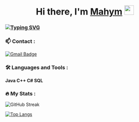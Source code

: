 <h1 align="center">Hi there, I'm <a href="https://www.instagram.com/seyidova_life/" target="_blank">Mahym</a> 
     <img src="https://media.giphy.com/media/hvRJCLFzcasrR4ia7z/giphy.gif" width="30px"/>
<h3 <img src="https://github.com/blackcater/blackcater/r<a href="mailto:seyidovamahym@gmail.com"><img

   [![Typing SVG](https://readme-typing-svg.herokuapp.com?color=%2336BCF7&lines=Computer+Security+Specialist)](https://git.io/typing-svg)      
   ### :mailbox: Contact :     
   <a href="mailto:seyidovamahym@gmail.com"><img src="https://camo.githubusercontent.com/90af8431cf18df8809777b33254b7bb7e410a1371c04f4543f3e7ed20b2dbfa6/68747470733a2f2f696d672e736869656c64732e696f2f62616467652f2d476d61696c2d6431343833363f7374796c653d666c6174266c6f676f3d476d61696c266c6f676f436f6c6f723d7768697465266c696e6b3d6d61696c746f3a61646965756a7740676d61696c2e636f6d" alt="Gmail Badge" data-canonical-src="https://img.shields.io/badge/-Gmail-d14836?style=flat&amp;logo=Gmail&amp;logoColor=white&amp;link=mailto:adieujw@gmail.com" style="max-width: 100%;"></a>                                         
                                             
### :hammer_and_wrench: Languages and Tools :
**Java  C++  C#  SQL**

### :fire: My Stats :

![GitHub Streak](http://github-readme-streak-stats.herokuapp.com?user=faveliana&theme=dark&background=000000)

[![Top Langs](https://github-readme-stats.vercel.app/api/top-langs/?username=Faveliana&layout=compact&theme=vision-friendly-dark)](https://github.com//github-readme-stats)

